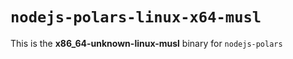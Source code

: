 # `nodejs-polars-linux-x64-musl`

This is the **x86_64-unknown-linux-musl** binary for `nodejs-polars`
